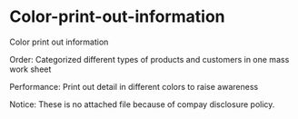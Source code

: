 # Color-print-out-information
Color print out information

Order:
Categorized different types of products and customers in one mass work sheet

Performance:
Print out detail in different colors to raise awareness 
 
Notice: 
These is no attached file because of compay disclosure policy. 
